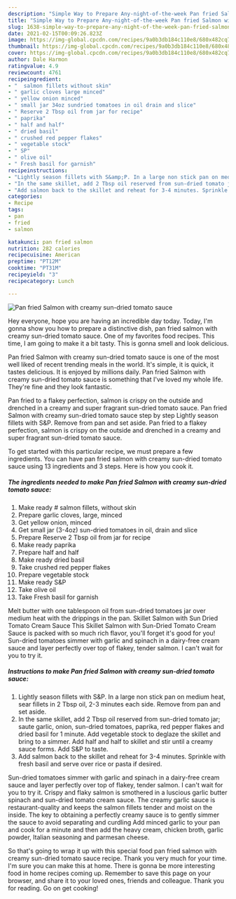 ```yaml
---
description: "Simple Way to Prepare Any-night-of-the-week Pan fried Salmon with creamy sun-dried tomato sauce"
title: "Simple Way to Prepare Any-night-of-the-week Pan fried Salmon with creamy sun-dried tomato sauce"
slug: 1638-simple-way-to-prepare-any-night-of-the-week-pan-fried-salmon-with-creamy-sun-dried-tomato-sauce
date: 2021-02-15T00:09:26.823Z
image: https://img-global.cpcdn.com/recipes/9a0b3db184c110e8/680x482cq70/pan-fried-salmon-with-creamy-sun-dried-tomato-sauce-recipe-main-photo.jpg
thumbnail: https://img-global.cpcdn.com/recipes/9a0b3db184c110e8/680x482cq70/pan-fried-salmon-with-creamy-sun-dried-tomato-sauce-recipe-main-photo.jpg
cover: https://img-global.cpcdn.com/recipes/9a0b3db184c110e8/680x482cq70/pan-fried-salmon-with-creamy-sun-dried-tomato-sauce-recipe-main-photo.jpg
author: Dale Harmon
ratingvalue: 4.9
reviewcount: 4761
recipeingredient:
- "  salmon fillets without skin"
- " garlic cloves large minced"
- " yellow onion minced"
- " small jar 34oz sundried tomatoes in oil drain and slice"
- " Reserve 2 Tbsp oil from jar for recipe"
- " paprika"
- " half and half"
- " dried basil"
- " crushed red pepper flakes"
- " vegetable stock"
- " SP"
- " olive oil"
- " Fresh basil for garnish"
recipeinstructions:
- "Lightly season fillets with S&amp;P. In a large non stick pan on medium heat, sear fillets in 2 Tbsp oil, 2-3 minutes each side. Remove from pan and set aside."
- "In the same skillet, add 2 Tbsp oil reserved from sun-dried tomato jar; saute garlic, onion, sun-dried tomatoes, paprika, red pepper flakes and dried basil for 1 minute. Add vegetable stock to deglaze the skillet and bring to a simmer. Add half and half to skillet and stir until a creamy sauce forms. Add S&amp;P to taste."
- "Add salmon back to the skillet and reheat for 3-4 minutes. Sprinkle with fresh basil and serve over rice or pasta if desired."
categories:
- Recipe
tags:
- pan
- fried
- salmon

katakunci: pan fried salmon 
nutrition: 282 calories
recipecuisine: American
preptime: "PT12M"
cooktime: "PT31M"
recipeyield: "3"
recipecategory: Lunch

---
```



![Pan fried Salmon with creamy sun-dried tomato sauce](https://img-global.cpcdn.com/recipes/9a0b3db184c110e8/680x482cq70/pan-fried-salmon-with-creamy-sun-dried-tomato-sauce-recipe-main-photo.jpg)

Hey everyone, hope you are having an incredible day today. Today, I'm gonna show you how to prepare a distinctive dish, pan fried salmon with creamy sun-dried tomato sauce. One of my favorites food recipes. This time, I am going to make it a bit tasty. This is gonna smell and look delicious.

Pan fried Salmon with creamy sun-dried tomato sauce is one of the most well liked of recent trending meals in the world. It's simple, it is quick, it tastes delicious. It is enjoyed by millions daily. Pan fried Salmon with creamy sun-dried tomato sauce is something that I've loved my whole life. They're fine and they look fantastic.

Pan fried to a flakey perfection, salmon is crispy on the outside and drenched in a creamy and super fragrant sun-dried tomato sauce. Pan fried Salmon with creamy sun-dried tomato sauce step by step Lightly season fillets with S&amp;P. Remove from pan and set aside. Pan fried to a flakey perfection, salmon is crispy on the outside and drenched in a creamy and super fragrant sun-dried tomato sauce.


To get started with this particular recipe, we must prepare a few ingredients. You can have pan fried salmon with creamy sun-dried tomato sauce using 13 ingredients and 3 steps. Here is how you cook it.

<!--inarticleads1-->

##### The ingredients needed to make Pan fried Salmon with creamy sun-dried tomato sauce:

1. Make ready  # salmon fillets, without skin
1. Prepare  garlic cloves, large, minced
1. Get  yellow onion, minced
1. Get  small jar (3-4oz) sun-dried tomatoes in oil, drain and slice
1. Prepare  Reserve 2 Tbsp oil from jar for recipe
1. Make ready  paprika
1. Prepare  half and half
1. Make ready  dried basil
1. Take  crushed red pepper flakes
1. Prepare  vegetable stock
1. Make ready  S&amp;P
1. Take  olive oil
1. Take  Fresh basil for garnish


Melt butter with one tablespoon oil from sun-dried tomatoes jar over medium heat with the drippings in the pan. Skillet Salmon with Sun Dried Tomato Cream Sauce This Skillet Salmon with Sun-Dried Tomato Cream Sauce is packed with so much rich flavor, you&#39;ll forget it&#39;s good for you! Sun-dried tomatoes simmer with garlic and spinach in a dairy-free cream sauce and layer perfectly over top of flakey, tender salmon. I can&#39;t wait for you to try it. 

<!--inarticleads2-->

##### Instructions to make Pan fried Salmon with creamy sun-dried tomato sauce:

1. Lightly season fillets with S&amp;P. In a large non stick pan on medium heat, sear fillets in 2 Tbsp oil, 2-3 minutes each side. Remove from pan and set aside.
1. In the same skillet, add 2 Tbsp oil reserved from sun-dried tomato jar; saute garlic, onion, sun-dried tomatoes, paprika, red pepper flakes and dried basil for 1 minute. Add vegetable stock to deglaze the skillet and bring to a simmer. Add half and half to skillet and stir until a creamy sauce forms. Add S&amp;P to taste.
1. Add salmon back to the skillet and reheat for 3-4 minutes. Sprinkle with fresh basil and serve over rice or pasta if desired.


Sun-dried tomatoes simmer with garlic and spinach in a dairy-free cream sauce and layer perfectly over top of flakey, tender salmon. I can&#39;t wait for you to try it. Crispy and flaky salmon is smothered in a luscious garlic butter spinach and sun-dried tomato cream sauce. The creamy garlic sauce is restaurant-quality and keeps the salmon fillets tender and moist on the inside. The key to obtaining a perfectly creamy sauce is to gently simmer the sauce to avoid separating and curdling Add minced garlic to your pan and cook for a minute and then add the heavy cream, chicken broth, garlic powder, Italian seasoning and parmesan cheese. 

So that's going to wrap it up with this special food pan fried salmon with creamy sun-dried tomato sauce recipe. Thank you very much for your time. I'm sure you can make this at home. There is gonna be more interesting food in home recipes coming up. Remember to save this page on your browser, and share it to your loved ones, friends and colleague. Thank you for reading. Go on get cooking!
